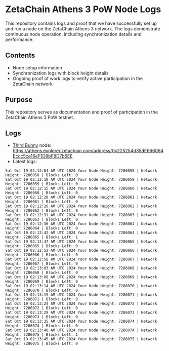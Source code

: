 # ZetaChain Athens 3 PoW Node Logs
This repository contains logs and proof that we have successfully set up and run a node on the ZetaChain Athens 3 network. The logs demonstrate continuous node operation, including synchronization details and performance.

## Contents
- Node setup information
- Synchronization logs with block height details
- Ongoing proof of work logs to verify active participation in the ZetaChain network

## Purpose
This repository serves as documentation and proof of participation in the ZetaChain Athens 3 PoW testnet.

## Logs

- [Third Bunny](https://thirdbunny.xyz/) node: https://athens.explorer.zetachain.com/address/0x225254d35dE666064Eccc5ce16eF1D8bF8D7b5EE
- Latest logs:
```
Sat Oct 19 02:12:04 AM UTC 2024 Your Node Height: 7286058 | Network Height: 7286058 | Blocks Left: 0
Sat Oct 19 02:12:10 AM UTC 2024 Your Node Height: 7286059 | Network Height: 7286059 | Blocks Left: 0
Sat Oct 19 02:12:15 AM UTC 2024 Your Node Height: 7286060 | Network Height: 7286060 | Blocks Left: 0
Sat Oct 19 02:12:20 AM UTC 2024 Your Node Height: 7286061 | Network Height: 7286061 | Blocks Left: 0
Sat Oct 19 02:12:26 AM UTC 2024 Your Node Height: 7286062 | Network Height: 7286062 | Blocks Left: 0
Sat Oct 19 02:12:31 AM UTC 2024 Your Node Height: 7286063 | Network Height: 7286063 | Blocks Left: 0
Sat Oct 19 02:12:36 AM UTC 2024 Your Node Height: 7286064 | Network Height: 7286064 | Blocks Left: 0
Sat Oct 19 02:12:42 AM UTC 2024 Your Node Height: 7286064 | Network Height: 7286065 | Blocks Left: 1
Sat Oct 19 02:12:47 AM UTC 2024 Your Node Height: 7286065 | Network Height: 7286065 | Blocks Left: 0
Sat Oct 19 02:12:52 AM UTC 2024 Your Node Height: 7286066 | Network Height: 7286066 | Blocks Left: 0
Sat Oct 19 02:12:58 AM UTC 2024 Your Node Height: 7286067 | Network Height: 7286067 | Blocks Left: 0
Sat Oct 19 02:13:03 AM UTC 2024 Your Node Height: 7286068 | Network Height: 7286068 | Blocks Left: 0
Sat Oct 19 02:13:08 AM UTC 2024 Your Node Height: 7286069 | Network Height: 7286069 | Blocks Left: 0
Sat Oct 19 02:13:14 AM UTC 2024 Your Node Height: 7286070 | Network Height: 7286070 | Blocks Left: 0
Sat Oct 19 02:13:19 AM UTC 2024 Your Node Height: 7286071 | Network Height: 7286071 | Blocks Left: 0
Sat Oct 19 02:13:24 AM UTC 2024 Your Node Height: 7286072 | Network Height: 7286072 | Blocks Left: 0
Sat Oct 19 02:13:29 AM UTC 2024 Your Node Height: 7286073 | Network Height: 7286073 | Blocks Left: 0
Sat Oct 19 02:13:35 AM UTC 2024 Your Node Height: 7286074 | Network Height: 7286074 | Blocks Left: 0
Sat Oct 19 02:13:40 AM UTC 2024 Your Node Height: 7286074 | Network Height: 7286075 | Blocks Left: 1
Sat Oct 19 02:13:45 AM UTC 2024 Your Node Height: 7286075 | Network Height: 7286075 | Blocks Left: 0
```
